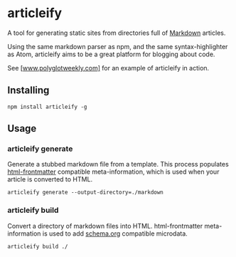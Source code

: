 # articleify

A tool for generating static sites from directories full of [Markdown](http://commonmark.org/) articles.

Using the same markdown parser as npm, and the same syntax-highlighter
as Atom, articleify aims to be a great platform for blogging about
code.

See [www.polyglotweekly.com] for an example of articleify in action.

## Installing

`npm install articleify -g`

## Usage

### articleify generate

Generate a stubbed markdown file from a template. This process populates [html-frontmatter](https://www.npmjs.com/package/html-frontmatter) compatible
meta-information, which is used when your article is converted to HTML.

`articleify generate --output-directory=./markdown`

### articleify build

Convert a directory of markdown files into HTML. html-frontmatter
meta-information is used to add [schema.org](http://schema.org/Article)
compatible microdata.

`articleify build ./`
